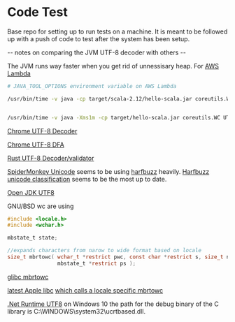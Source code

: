 # Code Test

Base repo for setting up to run tests on a machine.  It is meant to be followed up with a push of code to test after the system has been setup.



-- notes on comparing the JVM UTF-8 decoder with others --



The JVM runs way faster when you get rid of unnessisary heap. For [AWS Lambda](https://docs.aws.amazon.com/lambda/latest/dg/runtimes-modify.html) 

```bash
# JAVA_TOOL_OPTIONS environment variable on AWS Lambda

/usr/bin/time -v java -cp target/scala-2.12/hello-scala.jar coreutils.WC UTF_8_test.txt


/usr/bin/time -v java -Xms1m -cp target/hello-scala.jar coreutils.WC UTF_8_test.txt

```


[Chrome UTF-8 Decoder](https://github.com/v8/v8/blob/master/src/strings/unicode-decoder.cc)

[Chrome UTF-8 DFA ](https://github.com/v8/v8/blob/master/src/third_party/utf8-decoder/utf8-decoder.h)

[Rust UTF-8 Decoder/validator](https://github.com/rust-lang/rust/blob/master/library/core/src/str/validations.rs#L115)



[SpiderMonkey Unicode](https://github.com/mozilla-spidermonkey/rust-frontend/search?q=HB_UNICODE_GENERAL_CATEGORY_SPACING_MARK) seems to be using [harfbuzz](https://harfbuzz.github.io/) heavily.  [Harfbuzz unicode classification](https://github.com/harfbuzz/harfbuzz/blob/master/src/hb-unicode.h) seems to be the most up to date.


[Open JDK UTF8](https://github.com/openjdk/jdk/blob/master/src/java.base/share/classes/sun/nio/cs/UTF_8.java)


GNU/BSD wc are using 

```c
#include <locale.h>
#include <wchar.h> 

mbstate_t state;

//expands characters from narow to wide format based on locale
size_t mbrtowc( wchar_t *restrict pwc, const char *restrict s, size_t n,
                mbstate_t *restrict ps );
```

[glibc mbrtowc](https://github.com/bminor/glibc/blob/master/wcsmbs/mbrtowc.c)

[latest Apple libc](https://opensource.apple.com/source/Libc/Libc-1439.40.11/include/wchar.h.auto.html)
[which calls a locale specific mbrtowc](https://opensource.apple.com/source/Libc/Libc-1439.40.11/locale/FreeBSD/mbrtowc.c.auto.html)

[.Net Runtime UTF8](https://github.com/dotnet/runtime/blob/master/src/libraries/System.Private.CoreLib/src/System/Text/UTF8Encoding.cs)  on Windows 10 the path for the debug binary of the C library is C:\WINDOWS\system32\ucrtbased.dll.

